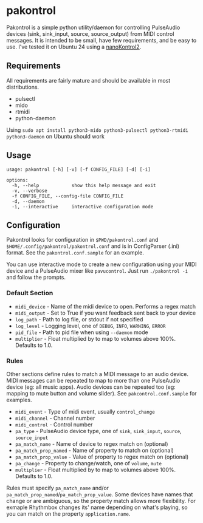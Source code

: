 # pakontrol

Pakontrol is a simple python utility/daemon for controlling PulseAudio devices (sink, sink_input, source, source_output) from MIDI control messages.  It is intended to be small, have few requirements, and be easy to use.  I've tested it on Ubuntu 24 using a [nanoKontrol2](https://www.korg.com/us/products/computergear/nanokontrol2/).

## Requirements

All requirements are fairly mature and should be available in most distributions.

* pulsectl
* mido
* rtmidi
* python-daemon

Using `sudo apt install python3-mido python3-pulsectl python3-rtmidi python3-daemon` on Ubuntu should work

## Usage

```
usage: pakontrol [-h] [-v] [-f CONFIG_FILE] [-d] [-i]

options:
  -h, --help            show this help message and exit
  -v, --verbose
  -f CONFIG_FILE, --config-file CONFIG_FILE
  -d, --daemon
  -i, --interactive     interactive configuration mode
```

## Configuration

Pakontrol looks for configuration in `$PWD/pakontrol.conf` and `$HOME/.config/pakontrol/pakontrol.conf` and is in
ConfigParser (.ini) format.  See the `pakontrol.conf.sample` for an example.

You can use interactive mode to create a new configuration using your MIDI device and a PulseAudio mixer like
`pavucontrol`.  Just run `./pakontrol -i` and follow the prompts.

### Default Section

* `midi_device` - Name of the midi device to open.  Performs a regex match
* `midi_output` - Set to True if you want feedback sent back to your device
* `log_path` - Path to log file, or stdout if not specified
* `log_level` - Logging level, one of `DEBUG`, `INFO`, `WARNING`, `ERROR`
* `pid_file` - Path to pid file when using `--daemon` mode
* `multiplier` - Float multiplied by to map to volumes above 100%.  Defaults to 1.0.

### Rules

Other sections define rules to match a MIDI message to an audio device.  MIDI messages can be repeated
to map to more than one PulseAudio device (eg: all music apps).  Audio devices can be repeated too (eg: mapping
to mute button and volume slider).  See `pakcontrol.conf.sample` for examples.

* `midi_event` - Type of midi event, usually `control_change`
* `midi_channel` - Channel number
* `midi_control` - Control number
* `pa_type` - PulseAudio device type, one of `sink`, `sink_input`, `source`, `source_input`
* `pa_match_name` - Name of device to regex match on (optional)
* `pa_match_prop_named` - Name of property to match on (optional)
* `pa_match_prop_value` - Value of property to regex match on (optional)
* `pa_change` - Property to change/watch, one of `volume`, `mute`
* `multiplier` - Float multiplied by to map to volumes above 100%.  Defaults to 1.0.

Rules must specify `pa_match_name` and/or `pa_match_prop_named`/`pa_match_prop_value`.  Some devices have
names that change or are ambiguous, so the property match allows more flexibility.  For exmaple Rhythmbox
changes its' name depending on what's playing, so you can match on the property `application.name`.

